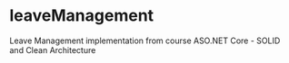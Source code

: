 # leaveManagement
Leave Management implementation from course ASO.NET Core - SOLID and Clean Architecture
